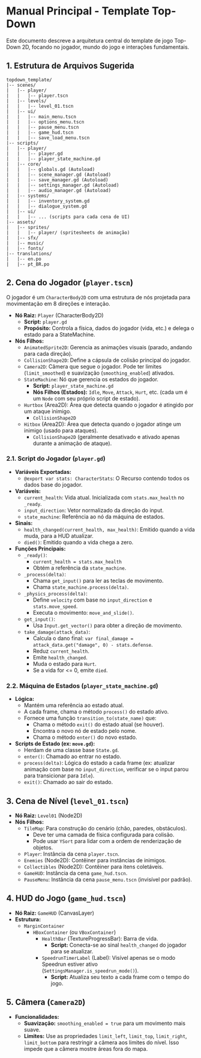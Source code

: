 # Manual Principal - Template Top-Down

Este documento descreve a arquitetura central do template de jogo Top-Down 2D, focando no jogador, mundo do jogo e interações fundamentais.

## 1. Estrutura de Arquivos Sugerida

```
topdown_template/
|-- scenes/
|   |-- player/
|   |   |-- player.tscn
|   |-- levels/
|   |   |-- level_01.tscn
|   |-- ui/
|   |   |-- main_menu.tscn
|   |   |-- options_menu.tscn
|   |   |-- pause_menu.tscn
|   |   |-- game_hud.tscn
|   |   |-- save_load_menu.tscn
|-- scripts/
|   |-- player/
|   |   |-- player.gd
|   |   |-- player_state_machine.gd
|   |-- core/
|   |   |-- globals.gd (Autoload)
|   |   |-- scene_manager.gd (Autoload)
|   |   |-- save_manager.gd (Autoload)
|   |   |-- settings_manager.gd (Autoload)
|   |   |-- audio_manager.gd (Autoload)
|   |-- systems/
|   |   |-- inventory_system.gd
|   |   |-- dialogue_system.gd
|   |-- ui/
|   |   |-- ... (scripts para cada cena de UI)
|-- assets/
|   |-- sprites/
|   |   |-- player/ (spritesheets de animação)
|   |-- sfx/
|   |-- music/
|   |-- fonts/
|-- translations/
|   |-- en.po
|   |-- pt_BR.po
```

## 2. Cena do Jogador (`player.tscn`)

O jogador é um `CharacterBody2D` com uma estrutura de nós projetada para movimentação em 8 direções e interação.

- **Nó Raiz:** `Player` (CharacterBody2D)
  - **Script:** `player.gd`
  - **Propósito:** Controla a física, dados do jogador (vida, etc.) e delega o estado para a StateMachine.
- **Nós Filhos:**
  - `AnimatedSprite2D`: Gerencia as animações visuais (parado, andando para cada direção).
  - `CollisionShape2D`: Define a cápsula de colisão principal do jogador.
  - `Camera2D`: Câmera que segue o jogador. Pode ter limites (`limit_smoothed`) e suavização (`smoothing_enabled`) ativados.
  - `StateMachine`: Nó que gerencia os estados do jogador.
    - **Script:** `player_state_machine.gd`
    - **Nós Filhos (Estados):** `Idle`, `Move`, `Attack`, `Hurt`, etc. (cada um é um `Node` com seu próprio script de estado).
  - `Hurtbox` (Area2D): Área que detecta quando o jogador é atingido por um ataque inimigo.
    - `CollisionShape2D`
  - `Hitbox` (Area2D): Área que detecta quando o jogador atinge um inimigo (usado para ataques).
    - `CollisionShape2D` (geralmente desativado e ativado apenas durante a animação de ataque).

### 2.1. Script do Jogador (`player.gd`)

- **Variáveis Exportadas:**
  - `@export var stats: CharacterStats`: O Recurso contendo todos os dados base do jogador.
- **Variáveis:**
  - `current_health`: Vida atual. Inicializada com `stats.max_health` no `_ready`.
  - `input_direction`: Vetor normalizado da direção do input.
  - `state_machine`: Referência ao nó da máquina de estados.
- **Sinais:**
  - `health_changed(current_health, max_health)`: Emitido quando a vida muda, para a HUD atualizar.
  - `died()`: Emitido quando a vida chega a zero.
- **Funções Principais:**
  - `_ready()`:
    - `current_health = stats.max_health`
    - Obtém a referência da `state_machine`.
  - `_process(delta)`:
    - Chama `get_input()` para ler as teclas de movimento.
    - Chama `state_machine.process(delta)`.
  - `_physics_process(delta)`:
    - Define `velocity` com base no `input_direction` e `stats.move_speed`.
    - Executa o movimento: `move_and_slide()`.
  - `get_input()`:
    - Usa `Input.get_vector()` para obter a direção de movimento.
  - `take_damage(attack_data)`:
    - Calcula o dano final: `var final_damage = attack_data.get("damage", 0) - stats.defense`.
    - Reduz `current_health`.
    - Emite `health_changed`.
    - Muda o estado para `Hurt`.
    - Se a vida for <= 0, emite `died`.

### 2.2. Máquina de Estados (`player_state_machine.gd`)

- **Lógica:**
  - Mantém uma referência ao estado atual.
  - A cada frame, chama o método `process()` do estado ativo.
  - Fornece uma função `transition_to(state_name)` que:
    - Chama o método `exit()` do estado atual (se houver).
    - Encontra o novo nó de estado pelo nome.
    - Chama o método `enter()` do novo estado.
- **Scripts de Estado (ex: `move.gd`):**
  - Herdam de uma classe base `State.gd`.
  - `enter()`: Chamado ao entrar no estado.
  - `process(delta)`: Lógica do estado a cada frame (ex: atualizar animação com base no `input_direction`, verificar se o input parou para transicionar para `Idle`).
  - `exit()`: Chamado ao sair do estado.

## 3. Cena de Nível (`level_01.tscn`)

- **Nó Raiz:** `Level01` (Node2D)
- **Nós Filhos:**
  - `TileMap`: Para construção do cenário (chão, paredes, obstáculos).
    - Deve ter uma camada de física configurada para colisão.
    - Pode usar `YSort` para lidar com a ordem de renderização de objetos.
  - `Player`: Instância da cena `player.tscn`.
  - `Enemies` (Node2D): Contêiner para instâncias de inimigos.
  - `Collectibles` (Node2D): Contêiner para itens coletáveis.
  - `GameHUD`: Instância da cena `game_hud.tscn`.
  - `PauseMenu`: Instância da cena `pause_menu.tscn` (invisível por padrão).

## 4. HUD do Jogo (`game_hud.tscn`)

- **Nó Raiz:** `GameHUD` (CanvasLayer)
- **Estrutura:**
  - `MarginContainer`
    - `HBoxContainer` (ou `VBoxContainer`)
      - `HealthBar` (TextureProgressBar): Barra de vida.
        - **Script:** Conecta-se ao sinal `health_changed` do jogador para se atualizar.
      - `SpeedrunTimerLabel` (Label): Visível apenas se o modo Speedrun estiver ativo (`SettingsManager.is_speedrun_mode()`).
        - **Script:** Atualiza seu texto a cada frame com o tempo do jogo.

## 5. Câmera (`Camera2D`)

- **Funcionalidades:**
  - **Suavização:** `smoothing_enabled = true` para um movimento mais suave.
  - **Limites:** Use as propriedades `limit_left`, `limit_top`, `limit_right`, `limit_bottom` para restringir a câmera aos limites do nível. Isso impede que a câmera mostre áreas fora do mapa.
